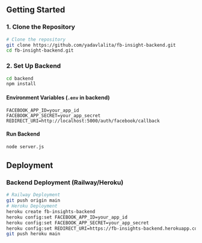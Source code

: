 ## **Getting Started**

### 1. **Clone the Repository**
```sh
# Clone the repository
git clone https://github.com/yadavlalita/fb-insight-backend.git
cd fb-insight-backend.git
```

### 2. **Set Up Backend**
```sh
cd backend
npm install
```

#### **Environment Variables (`.env` in backend)**
```
FACEBOOK_APP_ID=your_app_id
FACEBOOK_APP_SECRET=your_app_secret
REDIRECT_URI=http://localhost:5000/auth/facebook/callback
```

#### **Run Backend**
```sh
node server.js
```
## **Deployment**

### **Backend Deployment (Railway/Heroku)**
```sh
# Railway Deployment
git push origin main
# Heroku Deployment
heroku create fb-insights-backend
heroku config:set FACEBOOK_APP_ID=your_app_id
heroku config:set FACEBOOK_APP_SECRET=your_app_secret
heroku config:set REDIRECT_URI=https://fb-insights-backend.herokuapp.com/auth/facebook/callback
git push heroku main
```
